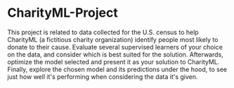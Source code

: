 # CharityML-Project
This project is related to data collected for the U.S. census to help CharityML (a fictitious charity organization)
identify people most likely to donate to their cause. Evaluate several supervised learners of your choice on the data, and consider which is best suited for the solution. Afterwards, optimize the model selected and present it as your solution to CharityML. Finally, explore the chosen model and its predictions under the hood, to see just how well it's performing when considering the data it's given.
